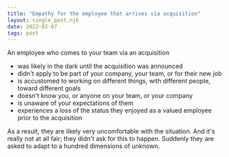 ```yaml
---
title: "Empathy for the employee that arrives via acquisition"
layout: single_post.njk
date: 2022-02-07
tags: post
---
```


An employee who comes to your team via an acquisition

- was likely in the dark until the acquisition was announced
- didn't apply to be part of your company, your team, or for their new job
- is accustomed to working on different things, with different people, toward different goals
- doesn't know you, or anyone on your team, or your company
- is unaware of your expectations of them
- experiences a loss of the status they enjoyed as a valued employee prior to the acquisition

As a result, they are likely very uncomfortable with the situation. And it's really not at all fair; they didn't ask for this to happen. Suddenly they are asked to adapt to a hundred dimensions of unknown.
